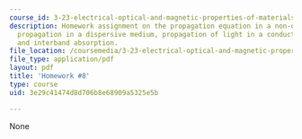 ```yaml
---
course_id: 3-23-electrical-optical-and-magnetic-properties-of-materials-fall-2007
description: Homework assignment on the propagation equation in a non-dispersive medium,
  propagation in a dispersive medium, propagation of light in a conducting medium,
  and interband absorption.
file_location: /coursemedia/3-23-electrical-optical-and-magnetic-properties-of-materials-fall-2007/3e29c41474d8d706b8e68909a5325e5b_ps8.pdf
file_type: application/pdf
layout: pdf
title: 'Homework #8'
type: course
uid: 3e29c41474d8d706b8e68909a5325e5b

---
```

None